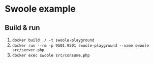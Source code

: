 # Swoole example

## Build & run
1. `docker build ./ -t swoole-playground`
2. `docker run --rm -p 9501:9501 swoole-playground --name swoole src/server.php`
3. `docker exec swoole src/consume.php`
